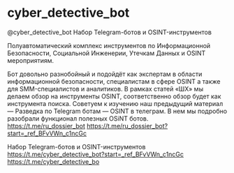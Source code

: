 # cyber_detective_bot
@cyber_detective_bot
Набор Telegram-ботов и OSINT-инструментов

Полуавтоматический комплекс инструментов по Информационной Безопасности, Социальной Инженерии, Утечкам Данных и OSINT мероприятиям.


Бот довольно разнобойный и подойдёт как экспертам в области информационной безопасности, специалистам в сфере OSINT а также для SMM-специалистов и аналитиков. В рамках статей «ШХ» мы делаем обзор на инструменты OSINT, соответственно обзор будет как инструмента поиска. Советуем к изучению наш предыдущий материал — Разведка по Telegram ботам — OSINT в телеграм. В нем мы подробно разобрали функционал полезных OSiNT ботов.
https://t.me/ru_dossier_bot
https://t.me/ru_dossier_bot?start=_ref_BFvVWn_c1ncGc

Набор Telegram-ботов и OSINT-инструментов
https://t.me/cyber_detective_bot?start=_ref_BFvVWn_c1ncGc
https://t.me/cyber_detective_bo


